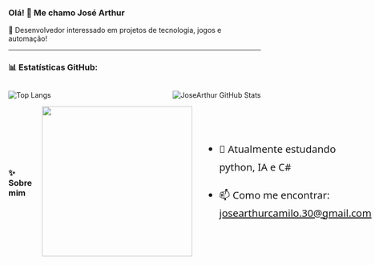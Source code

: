 ### Olá! 👋 Me chamo José Arthur

🎯 Desenvolvedor interessado em projetos de tecnologia, jogos e automação!

---

  
### 📊 Estatísticas GitHub:

<div style= "display: flex; justify-content: space-between; gap: 20px;">

  <div>

![Top Langs](https://github-readme-stats.vercel.app/api/top-langs/?username=JoseArthurCamiloDosAnjos&layout=compact&langs_count=6&theme=tokyonight)

  </div>
  
  <div>
   
![JoseArthur GitHub Stats](https://github-readme-stats.vercel.app/api?username=JoseArthurCamiloDosAnjos&show_icons=true&theme=tokyonight)

  </div>
 
 </div>

<div style="display: flex; align-items: center; gap: 20px;">
  
### ✨ Sobre mim
  
<img src="https://cdn.discordapp.com/attachments/726187588515528815/1370416835991830578/Jos1.gif?ex=681f6ba2&is=681e1a22&hm=c85f8e8a429e4b16e4dc2818edc58f4a37a3c9d5944d4f9e3a290decd4afd7aa&" width="300"/>

  <div style="max-width: 700px; font-family: 'Segoe UI', Tahoma, Geneva, Verdana, sans-serif; font-size: 20px; line-height: 1.8;">
    
- 🔭 Atualmente estudando python, IA e C#
- 📫 Como me encontrar: josearthurcamilo.30@gmail.com
  
  </div>
  
</div>
